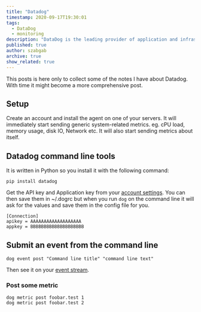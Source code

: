 ```yaml
---
title: "Datadog"
timestamp: 2020-09-17T19:30:01
tags:
  - DataDog
  - monitoring
description: "DataDog is the leading provider of application and infrastructure monitoring service. This is just my notebook for using DataDog"
published: true
author: szabgab
archive: true
show_related: true
---
```



This posts is here only to collect some of the notes I have about Datadog. With time it might become a more comprehensive post.


## Setup

Create an account and install the agent on one of your servers. It will immediately start sending generic system-related metrics.
eg. cPU load, memory usage, disk IO, Network etc. It will also start sending metrics about itself.



## Datadog command line tools

It is written in Python so you install it with the following command:

```
pip install datadog
```

Get the API  key and Application key from your [account settings](https://app.datadoghq.com/account/settings).
You can then save them in ~/.dogrc but when you run `dog` on the command line it will ask for the values and save them
in the config file for you.

```
[Connection]
apikey = AAAAAAAAAAAAAAAAAAA
appkey = BBBBBBBBBBBBBBBBBBBB
```

## Submit an event from the command line

```
dog event post "Command line title" "command line text"
```

Then see it on your [event stream](https://app.datadoghq.com/event/stream).

<h3>Post some metric</h3>

```
dog metric post foobar.test 1
dog metric post foobar.test 2
```



